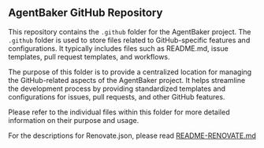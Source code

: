## AgentBaker GitHub Repository

This repository contains the `.github` folder for the AgentBaker project. The `.github` folder is used to store files related to GitHub-specific features and configurations. It typically includes files such as README.md, issue templates, pull request templates, and workflows.

The purpose of this folder is to provide a centralized location for managing the GitHub-related aspects of the AgentBaker project. It helps streamline the development process by providing standardized templates and configurations for issues, pull requests, and other GitHub features.

Please refer to the individual files within this folder for more detailed information on their purpose and usage.

For the descriptions for Renovate.json, please read [README-RENOVATE.md](README-RENOVATE.md)